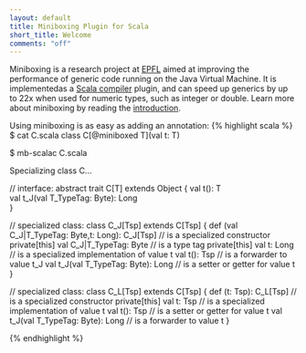 ```yaml
---
layout: default
title: Miniboxing Plugin for Scala
short_title: Welcome
comments: "off"
---
```


Miniboxing is a research project at [EPFL](http://lamp.epfl.ch) aimed at improving the performance of generic code running on the Java Virtual Machine. It is implementedas a [Scala compiler](http://scala-lang.org) plugin, and can speed up generics by up to 22x when used for numeric types, such as integer or double.
Learn more about miniboxing by reading the [introduction](intro.html).

Using miniboxing is as easy as adding an annotation:
{% highlight scala %}
$ cat C.scala 
class C[@miniboxed T](val t: T)

$ mb-scalac C.scala
         
Specializing class C...

  // interface:
  abstract trait C[T] extends Object {
    val t(): T                                                            
    val t_J(val T_TypeTag: Byte): Long                                    
  }

  // specialized class:
  class C_J[Tsp] extends C[Tsp] {
    def <init>(val C_J|T_TypeTag: Byte,t: Long): C_J[Tsp] // is a specialized constructor
    private[this] val C_J|T_TypeTag: Byte // is a type tag
    private[this] val t: Long             // is a specialized implementation of value t
    val t(): Tsp                          // is a forwarder to value t_J
    val t_J(val T_TypeTag: Byte): Long    // is a setter or getter for value t
  }

  // specialized class:
  class C_L[Tsp] extends C[Tsp] {
    def <init>(t: Tsp): C_L[Tsp]          // is a specialized constructor
    private[this] val t: Tsp              // is a specialized implementation of value t
    val t(): Tsp                          // is a setter or getter for value t
    val t_J(val T_TypeTag: Byte): Long    // is a forwarder to value t
  }

{% endhighlight %}

